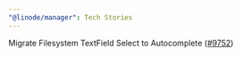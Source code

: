```yaml
---
"@linode/manager": Tech Stories
---
```


Migrate Filesystem TextField Select to Autocomplete ([#9752](https://github.com/linode/manager/pull/9752))

